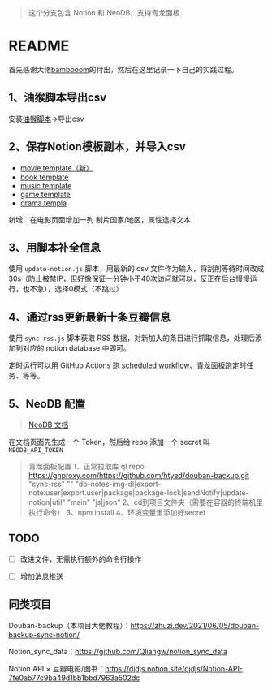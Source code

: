 >这个分支包含 Notion 和 NeoDB，支持青龙面板

# README

首先感谢大佬[bambooom](https://github.com/bambooom)的付出，然后在这里记录一下自己的实践过程。

## 1、油猴脚本导出csv

安装[油猴脚本](https://greasyfork.org/zh-CN/scripts/420999-%E8%B1%86%E7%93%A3%E8%AF%BB%E4%B9%A6-%E7%94%B5%E5%BD%B1-%E9%9F%B3%E4%B9%90-%E6%B8%B8%E6%88%8F-%E8%88%9E%E5%8F%B0%E5%89%A7%E5%AF%BC%E5%87%BA%E5%B7%A5%E5%85%B7)→导出csv

## 2、保存Notion模板副本，并导入csv

- [movie template（新）](https://htyed.notion.site/cd4657d7229b41ff82efb1fce255dca5?v=40bf1445ed5144c5b9694cb4f6930c65)
- [book template](https://bambooo.notion.site/2c6d35b0e1414af387f9e2a20d10cb4c?v=33be13cbae1f4bf581d325dfa1fa5604)
- [music template](https://bambooo.notion.site/43a25b0e62354cc4a38a8aa0c60ac31c?v=45b0b31a85804b42a8993e99b63e3f47)
- [game template](https://bambooo.notion.site/0fcb63ccfc65455b9349b29685690b71?v=5fc35837865640fe8e008ef80961d87f)
- [drama templa](https://bambooo.notion.site/29233844d4e34a9eb6fd48fb0a7b1598?v=8e9681e173204853b3df0d8c10f0e549)

新增：在电影页面增加一列 制片国家/地区，属性选择文本

## 3、用脚本补全信息

使用 `update-notion.js` 脚本，用最新的 csv 文件作为输入，将刮削等待时间改成30s（防止被禁IP，但好像保证一分钟小于40次访问就可以，反正在后台慢慢运行，也不急），选择0模式（不跳过）

## 4、通过rss更新最新十条豆瓣信息

使用 `sync-rss.js` 脚本获取 RSS 数据，对新加入的条目进行抓取信息，处理后添加到对应的 notion database 中即可。

定时运行可以用 GitHub Actions 跑 [scheduled workflow](https://docs.github.com/en/actions/reference/events-that-trigger-workflows#schedule)、青龙面板跑定时任务、等等。

## 5、NeoDB 配置

>[NeoDB 文档](https://neodb.social/developer/)

在文档页面先生成一个 Token，然后给 repo 添加一个 secret 叫 `NEODB_API_TOKEN`

> 青龙面板配置
> 1、正常拉取库  ql repo https://ghproxy.com/https://github.com/htyed/douban-backup.git "sync-rss" "" "db-notes-img-dl|export-note.user|export.user|package|package-lock|sendNotify|update-notion|util" "main" "js|json"
> 2、cd到项目文件夹（需要在容器的终端机里执行命令）
> 3、npm install
> 4、环境变量里添加好secret

## TODO

- [ ] 改进文件，无需执行额外的命令行操作

- [ ] 增加消息推送

## 同类项目

Douban-backup（本项目大佬教程）：https://zhuzi.dev/2021/06/05/douban-backup-sync-notion/

Notion_sync_data：https://github.com/Qliangw/notion_sync_data

Notion API × 豆瓣电影/图书：https://djdjs.notion.site/djdjs/Notion-API-7fe0ab77c9ba49d1bb1bbd7963a502dc